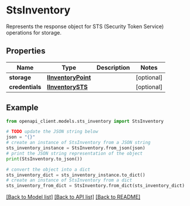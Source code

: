 # StsInventory

Represents the response object for STS (Security Token Service) operations for storage.

## Properties

Name | Type | Description | Notes
------------ | ------------- | ------------- | -------------
**storage** | [**IInventoryPoint**](IInventoryPoint.md) |  | [optional] 
**credentials** | [**IInventorySTS**](IInventorySTS.md) |  | [optional] 

## Example

```python
from openapi_client.models.sts_inventory import StsInventory

# TODO update the JSON string below
json = "{}"
# create an instance of StsInventory from a JSON string
sts_inventory_instance = StsInventory.from_json(json)
# print the JSON string representation of the object
print(StsInventory.to_json())

# convert the object into a dict
sts_inventory_dict = sts_inventory_instance.to_dict()
# create an instance of StsInventory from a dict
sts_inventory_from_dict = StsInventory.from_dict(sts_inventory_dict)
```
[[Back to Model list]](../README.md#documentation-for-models) [[Back to API list]](../README.md#documentation-for-api-endpoints) [[Back to README]](../README.md)


